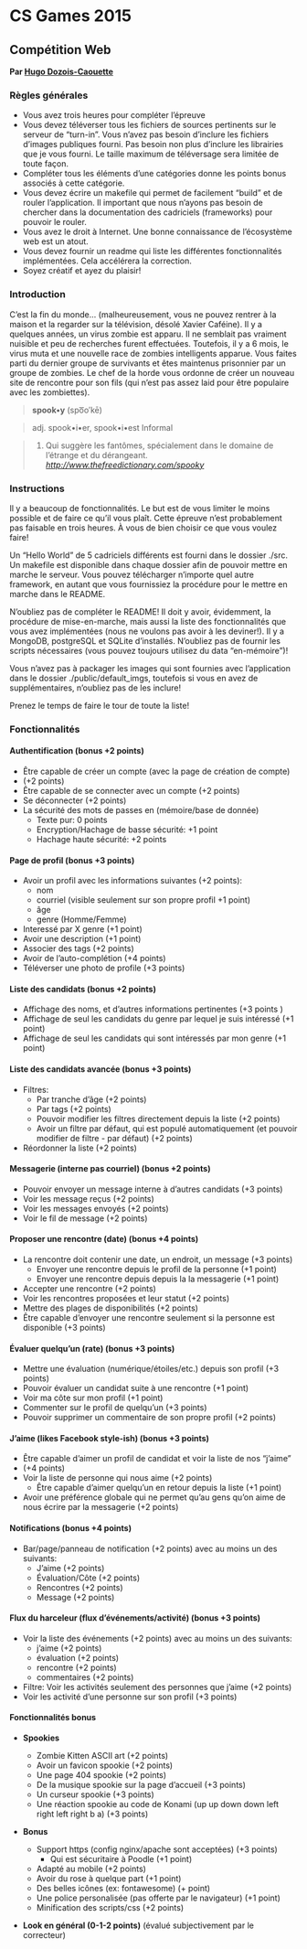 # CS Games 2015
## Compétition Web
**Par [Hugo Dozois-Caouette](https://github.com/dozoisch)**

### Règles générales

- Vous avez trois heures pour compléter l’épreuve
- Vous devez téléverser tous les fichiers de sources pertinents sur le serveur de “turn-in”. Vous n’avez pas besoin d’inclure les fichiers d’images publiques fourni. Pas besoin non plus d’inclure les librairies que je vous fourni. Le taille maximum de téléversage sera limitée de toute façon.
- Compléter tous les éléments d’une catégories donne les points bonus associés à cette catégorie.
- Vous devez écrire un makefile qui permet de facilement “build” et de rouler l’application. Il important que nous n’ayons pas besoin de chercher dans la documentation des cadriciels (frameworks) pour pouvoir le rouler.
- Vous avez le droit à Internet. Une bonne connaissance de l’écosystème web est un atout.
- Vous devez fournir un readme qui liste les différentes fonctionnalités implémentées. Cela accélérera la correction.
- Soyez créatif et ayez du plaisir!


### Introduction

C’est la fin du monde... (malheureusement, vous ne pouvez rentrer à la maison et la regarder sur la télévision, désolé Xavier Caféine). Il y a quelques années, un virus zombie est apparu. Il ne semblait pas vraiment nuisible et peu de recherches furent effectuées. Toutefois, il y a 6 mois, le virus muta et une nouvelle race de zombies intelligents apparue. Vous faites parti du dernier groupe de survivants et êtes maintenus prisonnier par un groupe de zombies. Le chef de la horde vous ordonne de créer un nouveau site de rencontre pour son fils  (qui n’est pas assez laid pour être populaire avec les zombiettes).

> **spook•y** (spo͞o′kē)

>adj. spook•i•er, spook•i•est Informal

>1. Qui suggère les fantômes, spécialement dans le domaine de l’étrange et du dérangeant.
*http://www.thefreedictionary.com/spooky*

### Instructions
Il y a beaucoup de fonctionnalités. Le but est de vous limiter le moins possible et de faire ce qu’il vous plaît. Cette épreuve n’est probablement pas faisable en trois heures. À vous de bien choisir ce que vous voulez faire!

Un “Hello World” de 5 cadriciels différents est fourni dans le dossier ./src. Un makefile est disponible dans chaque dossier afin de pouvoir mettre en marche le serveur. Vous pouvez télécharger n’importe quel autre framework, en autant que vous fournissiez la procédure pour le mettre en marche dans le README.

N’oubliez pas de compléter le README! Il doit y avoir, évidemment, la procédure de mise-en-marche, mais aussi la liste des fonctionnalités que vous avez implémentées (nous ne voulons pas avoir à les deviner!). Il y a MongoDB, postgreSQL et SQLite d’installés. N’oubliez pas de fournir les scripts nécessaires (vous pouvez toujours utilisez du data “en-mémoire”)!

Vous n’avez pas à packager les images qui sont fournies avec l’application dans le dossier ./public/default_imgs, toutefois si vous en avez de supplémentaires, n’oubliez pas de les inclure!

Prenez le temps de faire le tour de toute la liste!

### Fonctionnalités
#### Authentification (bonus +2 points)
- Être capable de créer un compte (avec la page de création de compte)
- (+2 points)
- Être capable de se connecter avec un compte (+2 points)
- Se déconnecter (+2 points)
- La sécurité des mots de passes en (mémoire/base de donnée)
  - Texte pur: 0 points
  - Encryption/Hachage de basse sécurité: +1 point
  - Hachage haute sécurité: +2 points

#### Page de profil (bonus +3 points)
- Avoir un profil avec les informations suivantes (+2 points):
  - nom
  - courriel (visible seulement sur son propre profil +1 point)
  - âge
  - genre (Homme/Femme)
- Interessé par X genre (+1 point)
- Avoir une description (+1 point)
- Associer des tags (+2 points)
- Avoir de l’auto-complétion (+4 points)
- Téléverser une photo de profile (+3 points)

#### Liste des candidats (bonus +2 points)
- Affichage des noms, et d’autres informations pertinentes (+3 points )
- Affichage de seul les candidats du genre par lequel je suis intéressé (+1 point)
- Affichage de seul les candidats qui sont intéressés par mon genre (+1 point)

#### Liste des candidats avancée (bonus +3 points)
- Filtres:
  - Par tranche d’âge (+2 points)
  - Par tags (+2 points)
  - Pouvoir modifier les filtres directement depuis la liste (+2 points)
  - Avoir un filtre par défaut, qui est populé automatiquement (et pouvoir modifier de filtre - par défaut) (+2 points)
- Réordonner la liste (+2 points)

#### Messagerie (interne pas courriel) (bonus +2 points)
- Pouvoir envoyer un message interne à d’autres candidats (+3 points)
- Voir les message reçus (+2 points)
- Voir les messages envoyés (+2 points)
- Voir le fil de message (+2 points)

#### Proposer une rencontre (date) (bonus +4 points)
- La rencontre doit contenir une date, un endroit, un message (+3 points)
  - Envoyer une rencontre depuis le profil de la personne (+1 point)
  - Envoyer une rencontre depuis depuis la la messagerie (+1 point)
- Accepter une rencontre (+2 points)
- Voir les rencontres proposées et leur statut (+2 points)
- Mettre des plages de disponibilités (+2 points)
- Être capable d’envoyer une rencontre seulement si la personne est disponible (+3 points)

#### Évaluer quelqu’un (rate) (bonus +3 points)
- Mettre une évaluation (numérique/étoiles/etc.) depuis son profil (+3 points)
- Pouvoir évaluer un candidat suite à une rencontre (+1 point)
- Voir ma côte sur mon profil (+1 point)
- Commenter sur le profil de quelqu’un (+3 points)
- Pouvoir supprimer un commentaire de son propre profil (+2 points)

#### J’aime (likes Facebook style-ish) (bonus +3 points)
- Être capable d’aimer un profil de candidat et voir la liste de nos “j’aime”
- (+4 points)
- Voir la liste de personne qui nous aime (+2 points)
  - Être capable d’aimer quelqu’un en retour depuis la liste (+1 point)
- Avoir une préférence globale qui ne permet qu’au gens qu’on aime de nous écrire par la messagerie (+2 points)

#### Notifications (bonus +4 points)
- Bar/page/panneau de notification (+2 points) avec au moins un des suivants:
  - J’aime (+2 points)
  - Évaluation/Côte (+2 points)
  - Rencontres (+2 points)
  - Message (+2 points)

#### Flux du harceleur (flux d’événements/activité) (bonus +3 points)
- Voir la liste des événements (+2 points) avec au moins un des suivants:
  - j’aime (+2 points)
  - évaluation (+2 points)
  - rencontre (+2 points)
  - commentaires (+2 points)
- Filtre: Voir les activités seulement des personnes que j’aime (+2 points)
- Voir les activité d’une personne sur son profil (+3 points)

#### Fonctionnalités  bonus

- **Spookies**
  - Zombie Kitten ASCII art (+2 points)
  - Avoir un favicon spookie (+2 points)
  - Une page 404 spookie (+2 points)
  - De la musique spookie sur la page d’accueil (+3 points)
  - Un curseur spookie (+3 points)
  - Une réaction spookie au code de Konami (up up down down left right left right b a) (+3 points)

- **Bonus**
  - Support https (config nginx/apache sont acceptées) (+3 points)
    - Qui est sécuritaire à Poodle (+1 point)
  - Adapté au mobile (+2 points)
  - Avoir du rose à quelque part (+1 point)
  - Des belles icônes (ex: fontawesome) (+ point)
  - Une police personalisée (pas offerte par le navigateur) (+1 point)
  - Minification des scripts/css (+2 points)

- **Look en général (0-1-2 points)** (évalué subjectivement par le correcteur)
